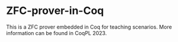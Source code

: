 # ZFC-prover-in-Coq
This is a ZFC prover embedded in Coq for teaching scenarios. More information can be found in CoqPL 2023. 
